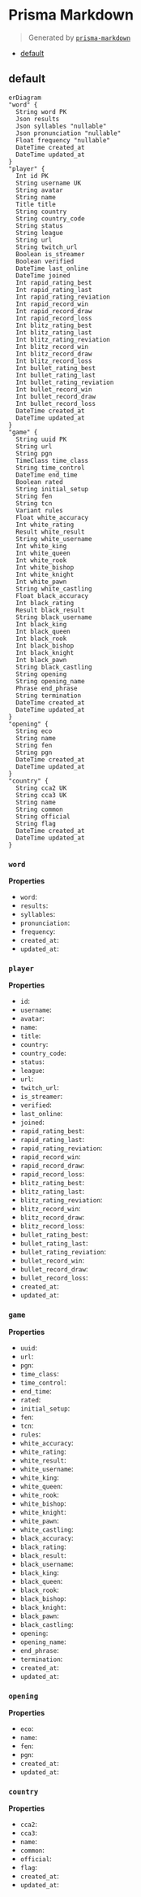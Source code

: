 # Prisma Markdown

> Generated by [`prisma-markdown`](https://github.com/samchon/prisma-markdown)

- [default](#default)

## default

```mermaid
erDiagram
"word" {
  String word PK
  Json results
  Json syllables "nullable"
  Json pronunciation "nullable"
  Float frequency "nullable"
  DateTime created_at
  DateTime updated_at
}
"player" {
  Int id PK
  String username UK
  String avatar
  String name
  Title title
  String country
  String country_code
  String status
  String league
  String url
  String twitch_url
  Boolean is_streamer
  Boolean verified
  DateTime last_online
  DateTime joined
  Int rapid_rating_best
  Int rapid_rating_last
  Int rapid_rating_reviation
  Int rapid_record_win
  Int rapid_record_draw
  Int rapid_record_loss
  Int blitz_rating_best
  Int blitz_rating_last
  Int blitz_rating_reviation
  Int blitz_record_win
  Int blitz_record_draw
  Int blitz_record_loss
  Int bullet_rating_best
  Int bullet_rating_last
  Int bullet_rating_reviation
  Int bullet_record_win
  Int bullet_record_draw
  Int bullet_record_loss
  DateTime created_at
  DateTime updated_at
}
"game" {
  String uuid PK
  String url
  String pgn
  TimeClass time_class
  String time_control
  DateTime end_time
  Boolean rated
  String initial_setup
  String fen
  String tcn
  Variant rules
  Float white_accuracy
  Int white_rating
  Result white_result
  String white_username
  Int white_king
  Int white_queen
  Int white_rook
  Int white_bishop
  Int white_knight
  Int white_pawn
  String white_castling
  Float black_accuracy
  Int black_rating
  Result black_result
  String black_username
  Int black_king
  Int black_queen
  Int black_rook
  Int black_bishop
  Int black_knight
  Int black_pawn
  String black_castling
  String opening
  String opening_name
  Phrase end_phrase
  String termination
  DateTime created_at
  DateTime updated_at
}
"opening" {
  String eco
  String name
  String fen
  String pgn
  DateTime created_at
  DateTime updated_at
}
"country" {
  String cca2 UK
  String cca3 UK
  String name
  String common
  String official
  String flag
  DateTime created_at
  DateTime updated_at
}
```

### `word`

**Properties**

- `word`:
- `results`:
- `syllables`:
- `pronunciation`:
- `frequency`:
- `created_at`:
- `updated_at`:

### `player`

**Properties**

- `id`:
- `username`:
- `avatar`:
- `name`:
- `title`:
- `country`:
- `country_code`:
- `status`:
- `league`:
- `url`:
- `twitch_url`:
- `is_streamer`:
- `verified`:
- `last_online`:
- `joined`:
- `rapid_rating_best`:
- `rapid_rating_last`:
- `rapid_rating_reviation`:
- `rapid_record_win`:
- `rapid_record_draw`:
- `rapid_record_loss`:
- `blitz_rating_best`:
- `blitz_rating_last`:
- `blitz_rating_reviation`:
- `blitz_record_win`:
- `blitz_record_draw`:
- `blitz_record_loss`:
- `bullet_rating_best`:
- `bullet_rating_last`:
- `bullet_rating_reviation`:
- `bullet_record_win`:
- `bullet_record_draw`:
- `bullet_record_loss`:
- `created_at`:
- `updated_at`:

### `game`

**Properties**

- `uuid`:
- `url`:
- `pgn`:
- `time_class`:
- `time_control`:
- `end_time`:
- `rated`:
- `initial_setup`:
- `fen`:
- `tcn`:
- `rules`:
- `white_accuracy`:
- `white_rating`:
- `white_result`:
- `white_username`:
- `white_king`:
- `white_queen`:
- `white_rook`:
- `white_bishop`:
- `white_knight`:
- `white_pawn`:
- `white_castling`:
- `black_accuracy`:
- `black_rating`:
- `black_result`:
- `black_username`:
- `black_king`:
- `black_queen`:
- `black_rook`:
- `black_bishop`:
- `black_knight`:
- `black_pawn`:
- `black_castling`:
- `opening`:
- `opening_name`:
- `end_phrase`:
- `termination`:
- `created_at`:
- `updated_at`:

### `opening`

**Properties**

- `eco`:
- `name`:
- `fen`:
- `pgn`:
- `created_at`:
- `updated_at`:

### `country`

**Properties**

- `cca2`:
- `cca3`:
- `name`:
- `common`:
- `official`:
- `flag`:
- `created_at`:
- `updated_at`:
